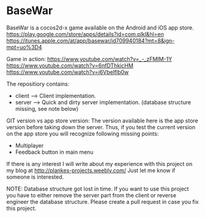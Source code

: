BaseWar
=======

BaseWar is a cocos2d-x game available on the Android and iOS app store.
https://play.google.com/store/apps/details?id=com.plkl&hl=en
https://itunes.apple.com/at/app/basewar/id709940184?mt=8&ign-mpt=uo%3D4

Game in action:
https://www.youtube.com/watch?v=_-_zFMIM-1Y
https://www.youtube.com/watch?v=6nfDThkicHM
https://www.youtube.com/watch?v=i6Vbelflb0w


The repositiory contains:
* client --> Client implementation.
* server --> Quick and dirty server implementation. (database structure missing, see note below)


GIT version vs app store version:
The version available here is the app store version before taking down the server.
Thus, if you test the current version on the app store you will recognize following missing points:
- Multiplayer
- Feedback button in main menu


If there is any interest I will write about my experience with this project on my blog at http://plankes-projects.weebly.com/
Just let me know if someone is interested.


NOTE:
Database structure got lost in time. If you want to use this project you have to either remove the server part from the client or reverse engineer the database structure. Please create a pull request in case you fix this project.
